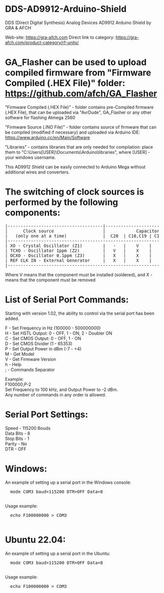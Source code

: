 # DDS-AD9912-Arduino-Shield
DDS (Direct Digital Synthesis) Analog Devices AD9912 Arduino Shield by GRA &amp; AFCH

Web-site: https://gra-afch.com
Direct link to category:  https://gra-afch.com/product-category/rf-units/

# GA_Flasher can be used to upload compiled firmware from "Firmware Compiled (.HEX File)" folder: https://github.com/afch/GA_Flasher

"Firmware Compiled (.HEX File)" - folder contains pre-Compiled firmware (.HEX File), that can be uploaded via "AvrDude", GA_Flasher or any other software for flashing Atmega 2560

"Firmware Source (.INO File)" - folder contains source of firmware that can be compiled (modified if necessary) and uploaded via Arduino IDE: https://www.arduino.cc/en/Main/Software

"Libraries" - contains libraries that are only needed for compilation: place them to "C:\Users\[USER]\Documents\Arduino\libraries", where [USER] - your windows username.

This AD9912 Shield can be easily connected to Arduino Mega without additional wires and converters. 

# The switching of clock sources is performed by the following components:
<pre>
|-------------------------------------|-----------------------------------|-------------------------------|--------------|
|      Clock source                   |            Capacitors             |    Resistors                  | Ferrite Bead |
|   (only one at a time)              |  C20  | C18,C19 | C14,C17 |  C15  |  XO  | REF | PLL_BP(1k) | R37 |      FB1     |
|------------------------------------------------------------------------------------------------------------------------|
| XO - Crystal Oscillator (Z1)        |   -   |    V    |    X    |   V   |   V  |  X  |      X     |  V  |       X      |
| TCXO - Oscillator 1ppm (Z2)         |   V   |    X    |    V    |   V   |   X  |  V  |      X     |  V  |       V      |
| OCXO - Oscillator 0.1ppm (Z3)       |   X   |    X    |    V    |   V   |   X  |  V  |      X     |  V  |       V      |
| REF CLK IN - External Generator     |   X   |    X    |    V    |   X   |   X  |  V  |      V     |  X  |       X      |
|------------------------------------------------------------------------------------------------------------------------|
</pre>

Where V means that the component must be installed (soldered), and X - means that the component must be removed

# List of Serial Port Commands:
Starting with version 1.02, the ability to control via the serial port has been added.

  F - Set Frequency in Hz (100000 - 500000000)  
  H - Set HSTL Output: 0 - OFF, 1 - ON, 2 - Doubler ON  
  C - Set CMOS Output: 0 - OFF, 1 - ON  
  D - Set CMOS Divider (1 - 65353)  
  P - Set Output Power in dBm (-7 - +4)  
  M - Get Model  
  V - Get Firmware Version  
  h - Help  
  ; - Commands Separator  
          
Example:  
  F100000;P-2  
Set Frequency to 100 kHz, and Output Power to -2 dBm.  
Any number of commands in any order is allowed.  

# Serial Port Settings:

  Speed - 115200 Bouds  
  Data Bits - 8  
  Stop Bits - 1  
  Parity - No  
  DTR - OFF  
# Windows:

An example of setting up a serial port in the Windows console:
  <pre>
  mode COM3 baud=115200 DTR=OFF Data=8
  </pre>
  
Usage example:
  <pre>
  echo F100000000 > COM3
  </pre>
# Ubuntu 22.04:

An example of setting up a serial port in the Ubuntu:
  <pre>
  mode COM3 baud=115200 DTR=OFF Data=8
  </pre>
  
Usage example:
  <pre>
  echo F100000000 > COM3
  </pre>

